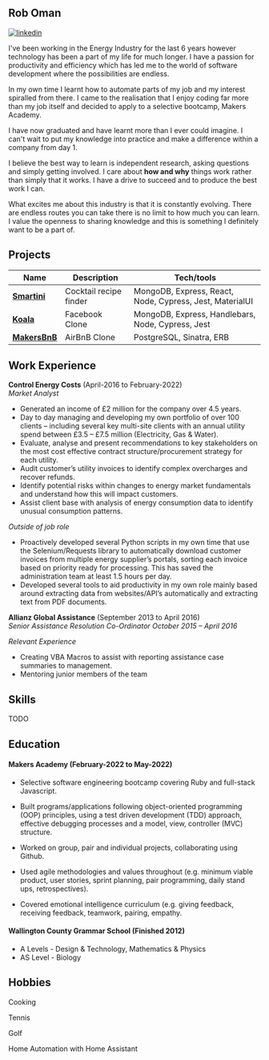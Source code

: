 ## Rob Oman

[![linkedin](https://img.shields.io/badge/LinkedIn-0077B5?style=for-the-badge&logo=linkedin&logoColor=white)](https://www.linkedin.com/in/rob-oman-0a4901188/)

I've been working in the Energy Industry for the last 6 years however technology has been a part of my life for much longer. I have a passion for productivity and efficiency which has led me to the world of software development where the possibilities are endless.

In my own time I learnt how to automate parts of my job and my interest spiralled from there. I came to the realisation that I enjoy coding far more than my job itself and decided to apply to a selective bootcamp, Makers Academy.

I have now graduated and have learnt more than I ever could imagine. I can't wait to put my knowledge into practice and make a difference within a company from day 1.

I believe the best way to learn is independent research, asking questions and simply getting involved. I care about **how and why** things work rather than simply that it works. I have a drive to succeed and to produce the best work I can.

What excites me about this industry is that it is constantly evolving. There are endless routes you can take there is no limit to how much you can learn. I value the openness to sharing knowledge and this is something I definitely want to be a part of.


## Projects

| Name                         | Description       | Tech/tools        |
| ---------------------------- | ----------------- | ----------------- |
| [**Smartini**](https://github.com/r94o/smartini)           | Cocktail recipe finder  | MongoDB, Express, React, Node, Cypress, Jest, MaterialUI |
| [**Koala**](https://github.com/r94o/Koala) | Facebook Clone | MongoDB, Express, Handlebars, Node, Cypress, Jest              |
| [**MakersBnB**](https://github.com/r94o/MakersBnB) | AirBnB Clone | PostgreSQL, Sinatra, ERB             |

## Work Experience

**Control Energy Costs** (April-2016 to February-2022)  
_Market Analyst_

- Generated an income of £2 million for the company over 4.5 years.
- Day to day managing and developing my own portfolio of over 100 clients – including several key multi-site clients with an annual utility spend between £3.5 – £7.5 million (Electricity, Gas & Water).
- Evaluate, analyse and present recommendations to key stakeholders on the most cost effective contract structure/procurement strategy for each utility.
- Audit customer’s utility invoices to identify complex overcharges and recover refunds.
- Identify potential risks within changes to energy market fundamentals and understand how this will impact
customers.
- Assist client base with analysis of energy consumption data to identify unusual consumption patterns.

_Outside of job role_
- Proactively developed several Python scripts in my own time that use the Selenium/Requests library to automatically download customer invoices from multiple energy supplier’s portals, sorting each invoice based on priority ready for processing. This has saved the administration team at least 1.5 hours per day.
- Developed several tools to aid productivity in my own role mainly based around extracting data from websites/API’s automatically and extracting text from PDF documents.


**Allianz Global Assistance** (September 2013 to April 2016)  
_Senior Assistance Resolution Co-Ordinator October 2015 – April 2016_

_Relevant Experience_
- Creating VBA Macros to assist with reporting assistance case summaries to management.
- Mentoring junior members of the team


## Skills

TODO

## Education

#### Makers Academy (February-2022 to May-2022)

- Selective software engineering bootcamp covering Ruby and full-stack Javascript.

- Built programs/applications following object-oriented programming (OOP) principles, using a test driven development (TDD) approach, effective debugging processes and a model, view, controller (MVC) structure.

- Worked on group, pair and individual projects, collaborating using Github.

- Used agile methodologies and values throughout (e.g. minimum viable product, user stories, sprint planning, pair programming, daily stand ups, retrospectives).

- Covered emotional intelligence curriculum (e.g. giving feedback, receiving feedback, teamwork, pairing, empathy.

#### Wallington County Grammar School (Finished 2012)

- A Levels - Design & Technology, Mathematics & Physics
- AS Level - Biology

## Hobbies

Cooking

Tennis

Golf

Home Automation with Home Assistant
